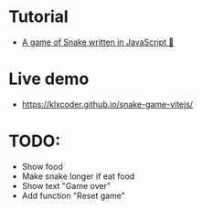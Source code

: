 # Tutorial
  - [A game of Snake written in JavaScript 🐍](https://www.youtube.com/watch?v=Je0B3nHhKmM)

# Live demo
  - https://klxcoder.github.io/snake-game-vitejs/

# TODO:
  - Show food
  - Make snake longer if eat food
  - Show text "Game over"
  - Add function "Reset game"